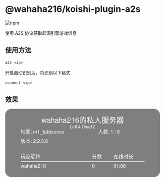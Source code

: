# @wahaha216/koishi-plugin-a2s

[![npm](https://img.shields.io/npm/v/@wahaha216/koishi-plugin-a2s?style=flat-square)](https://www.npmjs.com/package/@wahaha216/koishi-plugin-a2s)

使用 A2S 协议获取起源引擎游戏信息

## 使用方法

```tex
a2s <ip>
```

开启自动识别后，将识别以下格式

```tex
connect <ip>
```

## 效果

![效果](./.assets/return.jpg)
